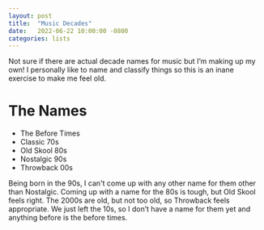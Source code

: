 ```yaml
---
layout: post
title:  "Music Decades"
date:   2022-06-22 10:00:00 -0800
categories: lists
---
```


Not sure if there are actual decade names for music but I’m making up my own! I personally like to name and classify things so this is an inane exercise to make me feel old.

# The Names
* The Before Times  
* Classic 70s  
* Old Skool 80s  
* Nostalgic 90s  
* Throwback 00s  

Being born in the 90s, I can't come up with any other name for them other than Nostalgic. Coming up with a name for the 80s is tough, but Old Skool feels right. The 2000s are old, but not too old, so Throwback feels appropriate. We just left the 10s, so I don’t have a name for them yet and anything before is the before times.

